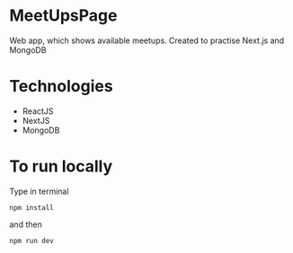 # MeetUpsPage
Web app, which shows available meetups. Created to practise Next.js and MongoDB

# Technologies 
- ReactJS
- NextJS
- MongoDB

# To run locally
Type in terminal
```
npm install
```
and then
```
npm run dev
```
